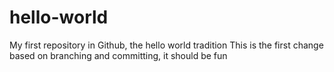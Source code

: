 # hello-world
My  first repository in Github, the hello world tradition
This is the first change based on branching and committing, it should be fun
